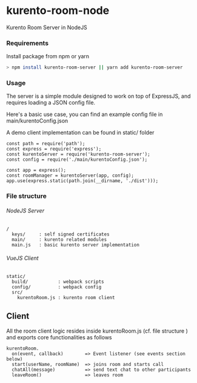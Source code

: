 # kurento-room-node

Kurento Room Server in NodeJS

### Requirements
Install package from npm or yarn
```bash
> npm install kurento-room-server || yarn add kurento-room-server
```

### Usage

The server is a simple module designed to work on top of ExpressJS, and requires loading a JSON config file.

Here's a basic use case, you can find an example config file in main/kurentoConfig.json

A demo client implementation can be found in static/ folder

```
const path = require('path');
const express = require('express');
const kurentoServer = require('kurento-room-server');
const config = require('./main/kurentoConfig.json');

const app = express();
const roomManager = kurentoServer(app, config);
app.use(express.static(path.join(__dirname, './dist')));
```

### File structure
###### NodeJS Server

```
/
  keys/     : self signed certificates
  main/     : kurento related modules
  main.js   : basic kurento server implementation
```

###### VueJS Client

```
static/
  build/           : webpack scripts
  config/          : webpack config
  src/
    kurentoRoom.js : kurento room client
```

## Client

All the room client logic resides inside kurentoRoom.js \(cf. file structure \) and exports core functionalities as follows

```
kurentoRoom.
  on(event, callback)        => Event listener (see events section below)
  start(userName, roomName)  => joins room and starts call
  chatAll(message)           => send text chat to other participants
  leaveRoom()                => leaves room
```
